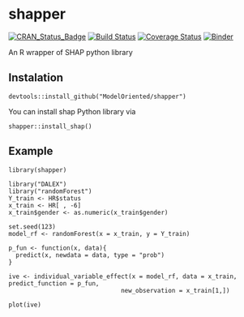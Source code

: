 # shapper

[![CRAN_Status_Badge](http://www.r-pkg.org/badges/version/shapper)](https://CRAN.R-project.org/package=shapper)
[![Build Status](https://travis-ci.org/ModelOriented/shapper.svg?branch=master)](https://travis-ci.org/ModelOriented/shapper)
[![Coverage
Status](https://img.shields.io/codecov/c/github/ModelOriented/shapper/master.svg)](https://codecov.io/github/ModelOriented/shapper?branch=master)
[![Binder](https://mybinder.org/badge_logo.svg)](https://mybinder.org/v2/gh/ModelOriented/shapper/master?filepath=binder%2Fshapper.ipynb)

An R wrapper of SHAP python library

## Instalation

```
devtools::install_github("ModelOriented/shapper")
```
You can install shap Python library via

```
shapper::install_shap()
```

## Example

```
library(shapper)

library("DALEX")
library("randomForest")
Y_train <- HR$status
x_train <- HR[ , -6]
x_train$gender <- as.numeric(x_train$gender)

set.seed(123)
model_rf <- randomForest(x = x_train, y = Y_train)

p_fun <- function(x, data){
  predict(x, newdata = data, type = "prob")
}

ive <- individual_variable_effect(x = model_rf, data = x_train, predict_function = p_fun,
                               new_observation = x_train[1,])

plot(ive)
```
